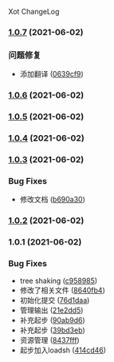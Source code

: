 Xot ChangeLog
### [1.0.7](https://github.com/mimanghuilang/webpack-study/compare/v1.0.6...v1.0.7) (2021-06-02)


### 问题修复

* 添加翻译 ([0639cf9](https://github.com/mimanghuilang/webpack-study/commit/0639cf9a7c2fb563e3f08f51fb2e89d041991558))

### [1.0.6](https://github.com/mimanghuilang/webpack-study/compare/v1.0.5...v1.0.6) (2021-06-02)

### [1.0.5](https://github.com/mimanghuilang/webpack-study/compare/v1.0.4...v1.0.5) (2021-06-02)

### [1.0.4](https://github.com/mimanghuilang/webpack-study/compare/v1.0.3...v1.0.4) (2021-06-02)

### [1.0.3](https://github.com/mimanghuilang/webpack-study/compare/v1.0.2...v1.0.3) (2021-06-02)


### Bug Fixes

* 修改文档 ([b690a30](https://github.com/mimanghuilang/webpack-study/commit/b690a305b465664a0a327aa7a6bfc9139e6e36dd))

### [1.0.2](https://github.com/mimanghuilang/webpack-study/compare/v1.0.1...v1.0.2) (2021-06-02)

### 1.0.1 (2021-06-02)


### Bug Fixes

* tree shaking ([c958985](https://github.com/mimanghuilang/webpack-study/commit/c9589856d0292429e33792bf75b850988318442a))
* 修改了相关文件 ([8640fb4](https://github.com/mimanghuilang/webpack-study/commit/8640fb48b754442f05462a1027fd53db68bc1978))
* 初始化提交 ([76d1daa](https://github.com/mimanghuilang/webpack-study/commit/76d1daa8cffabecd883022cc398cfe07143a1e2f))
* 管理输出 ([21e2dd5](https://github.com/mimanghuilang/webpack-study/commit/21e2dd5fd5d492c564b401d7d4c813ece0d676eb))
* 补充起步 ([90ab9d6](https://github.com/mimanghuilang/webpack-study/commit/90ab9d6459b90dab2c4926b05c482ac79467730f))
* 补充起步 ([39bd3eb](https://github.com/mimanghuilang/webpack-study/commit/39bd3ebd6ebd08b93cc91fb64e0a2f8c6825a80e))
* 资源管理 ([8437fff](https://github.com/mimanghuilang/webpack-study/commit/8437fff3c775db66c57a95a2571d91c786cf68b1))
* 起步加入loadsh ([414cd46](https://github.com/mimanghuilang/webpack-study/commit/414cd4692141d339b548e29d631b7599e9a68014))
